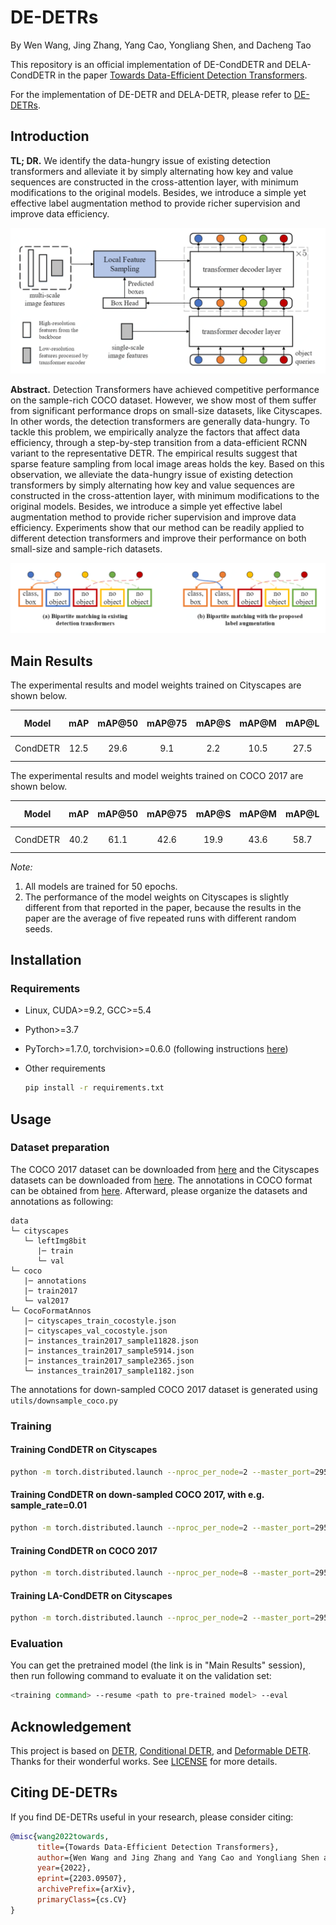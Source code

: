 # DE-DETRs

By Wen Wang, Jing Zhang, Yang Cao, Yongliang Shen, and Dacheng Tao

This repository is an official implementation of DE-CondDETR and DELA-CondDETR in the paper [Towards Data-Efficient Detection Transformers](https://arxiv.org/abs/2203.09507).

For the implementation of DE-DETR and DELA-DETR, please refer to [DE-DETRs](https://github.com/encounter1997/DE-DETRs).

## Introduction

**TL; DR.**  We identify the data-hungry issue of existing detection transformers and alleviate it by simply alternating how key and value sequences are constructed in the cross-attention layer, with minimum modifications to the original models. Besides, we introduce a simple yet effective label augmentation method to provide richer supervision and improve data efficiency.

![DE-DETR](./figs/de-detr.png)

**Abstract.**  Detection Transformers have achieved competitive performance on the sample-rich COCO dataset. However, we show most of them suffer from significant performance drops on small-size datasets, like Cityscapes. In other words, the detection transformers are generally data-hungry. To tackle this problem, we empirically analyze the factors that affect data efficiency, through a step-by-step transition from a data-efficient RCNN variant to the representative DETR. The empirical results suggest that sparse feature sampling from local image areas holds the key. Based on this observation, we alleviate the data-hungry issue of existing detection transformers by simply alternating how key and value sequences are constructed in the cross-attention layer, with minimum modifications to the original models. Besides, we introduce a simple yet effective label augmentation method to provide richer supervision and improve data efficiency. Experiments show that our method can be readily applied to different detection transformers and improve their performance on both small-size and sample-rich datasets.

![Label Augmentation](./figs/label_aug.png)

## Main Results

The experimental results and model weights trained on Cityscapes are shown below.

|       Model       |  mAP  | mAP@50 | mAP@75 | mAP@S | mAP@M | mAP@L | Log & Model |
| :----------------: | :------: | :------: | :------: | :------: | :------: | :------: | :------: |
| CondDETR | 12.5 | 29.6 | 9.1 | 2.2 | 10.5 | 27.5 | [Google Drive](https://drive.google.com/drive/folders/1J7gFZJlAuf6jaKYrrzZjh2qnU0FIFR1z?usp=sharing) |

The experimental results and model weights trained on COCO 2017 are shown below.

|       Model       |  mAP  | mAP@50 | mAP@75 | mAP@S | mAP@M | mAP@L | Log & Model |
| :----------------: | :------: | :------: | :------: | :------: | :------: | :------: | :------: |
| CondDETR | 40.2 | 61.1 | 42.6 | 19.9 | 43.6 | 58.7 | [Google Drive](https://drive.google.com/drive/folders/158hBEQ2sa2ow_vpDpPNu9ZEalja1Fhns?usp=sharing) |

*Note:*

1. All models are trained for 50 epochs.
2. The performance of the model weights on Cityscapes is slightly different from that reported in the paper, because the results in the paper are the average of five repeated runs with different random seeds.

## Installation

### Requirements

* Linux, CUDA>=9.2, GCC>=5.4
  
* Python>=3.7
  
* PyTorch>=1.7.0, torchvision>=0.6.0 (following instructions [here](https://pytorch.org/))

* Other requirements
    ```bash
    pip install -r requirements.txt
    ```

## Usage

### Dataset preparation

The COCO 2017 dataset can be downloaded from [here](https://cocodataset.org) and the Cityscapes datasets can be downloaded from [here](https://www.cityscapes-dataset.com/login/). The annotations in COCO format can be obtained from [here](https://drive.google.com/drive/folders/1mRrJT-CjVwNbQ6iRt4VdZguXrH9iJx9i?usp=sharing). Afterward, please organize the datasets and annotations as following:

```
data
└─ cityscapes
   └─ leftImg8bit
      |─ train
      └─ val
└─ coco
   |─ annotations
   |─ train2017
   └─ val2017
└─ CocoFormatAnnos
   |─ cityscapes_train_cocostyle.json
   |─ cityscapes_val_cocostyle.json
   |─ instances_train2017_sample11828.json
   |─ instances_train2017_sample5914.json
   |─ instances_train2017_sample2365.json
   └─ instances_train2017_sample1182.json
```

The annotations for down-sampled COCO 2017 dataset is generated using ```utils/downsample_coco.py```

### Training

#### Training CondDETR on Cityscapes

```bash
python -m torch.distributed.launch --nproc_per_node=2 --master_port=29501 --use_env main.py --dataset_file cityscapes --coco_path data/cityscapes --batch_size 4 --model cond-detr --wandb
```

#### Training CondDETR on down-sampled COCO 2017, with e.g. sample_rate=0.01

```bash
python -m torch.distributed.launch --nproc_per_node=2 --master_port=29501 --use_env main.py --dataset_file cocodown --coco_path data/coco --sample_rate 0.01 --batch_size 4 --model cond-detr --wandb
```

#### Training CondDETR on COCO 2017

```bash
python -m torch.distributed.launch --nproc_per_node=8 --master_port=29501 --use_env main.py --dataset_file coco --coco_path data/coco --batch_size 4 --model cond-detr --wandb
```

#### Training LA-CondDETR on Cityscapes

```bash
python -m torch.distributed.launch --nproc_per_node=2 --master_port=29501 --use_env main.py --dataset_file cityscapes --coco_path data/cityscapes --batch_size 4 --model la-cond-detr --repeat_label 2 --nms --wandb
```

### Evaluation

You can get the pretrained model (the link is in "Main Results" session), then run following command to evaluate it on the validation set:

```bash
<training command> --resume <path to pre-trained model> --eval
```

## Acknowledgement 

This project is based on [DETR](https://github.com/facebookresearch/detr), [Conditional DETR](https://github.com/Atten4Vis/ConditionalDETR), and [Deformable DETR](https://github.com/fundamentalvision/Deformable-DETR). Thanks for their wonderful works. See [LICENSE](./LICENSE) for more details. 


## Citing DE-DETRs
If you find DE-DETRs useful in your research, please consider citing:
```bibtex
@misc{wang2022towards,
      title={Towards Data-Efficient Detection Transformers}, 
      author={Wen Wang and Jing Zhang and Yang Cao and Yongliang Shen and Dacheng Tao},
      year={2022},
      eprint={2203.09507},
      archivePrefix={arXiv},
      primaryClass={cs.CV}
}
```
